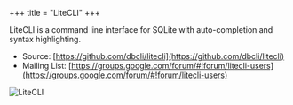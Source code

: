 +++
title = "LiteCLI"
+++

LiteCLI is a command line interface for SQLite with auto-completion and syntax
highlighting.

* Source: [https://github.com/dbcli/litecli](https://github.com/dbcli/litecli)
* Mailing List:  [https://groups.google.com/forum/#!forum/litecli-users](https://groups.google.com/forum/#!forum/litecli-users)

![LiteCLI][1]

[1]: /images/litecli.png

